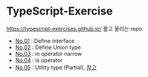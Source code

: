 # TypeScript-Exercise
https://typescript-exercises.github.io/
풀고 올리는 repo

- [No.01](https://github.com/heeeione/TypeScript-Exercise/blob/main/Ex01.ts) : Define interface
- [No.02](https://github.com/heeeione/TypeScript-Exercise/blob/main/Ex02.ts) : Define Union type
- [No.03](https://github.com/heeeione/TypeScript-Exercise/blob/main/Ex03.ts) : in operator narrow
- [No.04](https://github.com/heeeione/TypeScript-Exercise/blob/main/Ex04.ts) : is operator
- [No.05](https://github.com/heeeione/TypeScript-Exercise/blob/main/Ex05.ts) : Utility type (Partial), [참고](https://kyounghwan01.github.io/blog/TS/fundamentals/utility-types/#partial)
